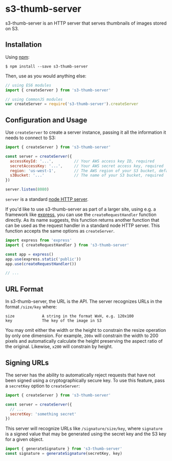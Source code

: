 # s3-thumb-server

s3-thumb-server is an HTTP server that serves thumbnails of images stored on S3.

## Installation

Using [npm](https://www.npmjs.com/):

    $ npm install --save s3-thumb-server

Then, use as you would anything else:

```js
// using ES6 modules
import { createServer } from 's3-thumb-server'

// using CommonJS modules
var createServer = require('s3-thumb-server').createServer
```

## Configuration and Usage

Use `createServer` to create a server instance, passing it all the information it needs to connect to S3:

```js
import { createServer } from 's3-thumb-server'

const server = createServer({
  accessKeyId: '...',         // Your AWS access key ID, required
  secretAccessKey: '...',     // Your AWS secret access key, required
  region: 'us-west-1',        // The AWS region of your S3 bucket, defaults to "us-west-1"
  s3Bucket: '...'             // The name of your S3 bucket, required
})

server.listen(8080)
```

`server` is a standard [node HTTP server](https://nodejs.org/api/http.html#http_class_http_server).

If you'd like to use s3-thumb-server as part of a larger site, using e.g. a framework like [express](http://expressjs.com/), you can use the `createRequestHandler` function directly. As its name suggests, this function returns another function that can be used as the request handler in a standard node HTTP server. This function accepts the same options as `createServer`.

```js
import express from 'express'
import { createRequestHandler } from 's3-thumb-server'

const app = express()
app.use(express.static('public'))
app.use(createRequestHandler())

// ...
```

## URL Format

In s3-thumb-server, the URL is the API. The server recognizes URLs in the format `/size/key` where:

    size            A string in the format WxH, e.g. 120x100
    key             The key of the image in S3

You may omit either the width or the height to constrain the resize operation by only one dimension. For example, `200x` will constrain the width to 200 pixels and automatically calculate the height preserving the aspect ratio of the original. Likewise, `x200` will constrain by height.

## Signing URLs

The server has the ability to automatically reject requests that have not been signed using a cryptographically secure key. To use this feature, pass a `secretKey` option to `createServer`:

```js
import { createServer } from 's3-thumb-server'

const server = createServer({
  // ...
  secretKey: 'something secret'
})
```

This server will recognize URLs like `/signature/size/key`, where `signature` is a signed value that may be generated using the secret key and the S3 key for a given object.

```js
import { generateSignature } from 's3-thumb-server'
const signature = generateSignature(secretKey, key)
```
